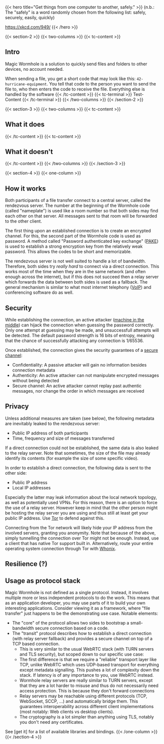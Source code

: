 ---
---

{{< hero title="Get things from one computer to another, safely." >}}
(n.b.: The "safely" is a word randomly chosen from the following list: safely, securely, easily, quickly)

https://xkcd.com/949/
{{< /hero >}}

{{< section-2 >}}
{{< two-columns >}}
{{< tc-content >}}

## Intro

Magic Wormhole is a solution to quickly send files and folders to other devices, no account needed.

When sending a file, you get a short code that may look like this: `42-hurricane-equipment`. You tell that code to the person you want to send the file to, who then enters the code to receive the file. Everything else is handled by the software
{{< /tc-content >}}
{{< tc-terminal >}}
Test-Content
{{< /tc-terminal >}}
{{< /two-columns >}}
{{< /section-2 >}}

{{< section-3 >}}
{{< two-columns >}}
{{< tc-content >}}

## What it does

{{< /tc-content >}}
{{< tc-content >}}

## What it doesn't

{{< /tc-content >}}
{{< /two-columns >}}
{{< /section-3 >}}

{{< section-4 >}}
{{< one-column >}}

## How it works

Both participants of a file transfer connect to a central server, called the rendezvous server. The number at the beginning of the Wormhole code (called "nameplate") is used like a room number so that both sides may find each other on that server. All messages sent to that room will be forwarded to the other client.

The first thing upon an established connection is to create an encrypted channel. For this, the second part of the Wormhole code is used as password. A method called "Password authenticated key exchange" ([PAKE](https://en.wikipedia.org/wiki/Password-authenticated_key_agreement)) is used to establish a strong encryption key from the relatively weak password. This allows the codes to be short and memorizable.

The rendezvous server is not well suited to handle a lot of bandwidth. Therefore, both sides try _really hard_ to connect via a direct connection. This works most of the time when they are in the same network (and often enough across the internet), but if this does not succeed then a relay server which forwards the data between both sides is used as a fallback. The general mechanism is similar to what most internet telephony ([VoIP](https://en.wikipedia.org/wiki/Voice_over_IP)) and conferencing software do as well.

## Security

While establishing the connection, an active attacker ([machine in the middle](https://en.wikipedia.org/wiki/Man-in-the-middle_attack)) can hijack the connection when guessing the password correctly. Only one attempt at guessing may be made, and unsuccessfull attempts will be detected. The default password strength is 16 bits of entropy, meaning that the chance of successfully attacking any connection is 1/65536.

Once established, the connection gives the security guarantees of a [secure channel](https://en.wikipedia.org/wiki/Secure_channel):

- Confidentiality: A passive attacker will gain no information besides connection metadata
- Authenticity: An active attacker can not manipulate encrypted messages without being detected
- Secure channel: An active attacker cannot replay past authentic messages, nor change the order in which messages are received

## Privacy

Unless additional measures are taken (see below), the following metadata are inevitably leaked to the rendezvous server:

- Public IP address of both participants
- Time, frequency and size of messages transferred

If a direct connection could not be established, the same data is also leaked to the relay server. Note that sometimes, the size of the file may already identify its contents (for example the size of some specific video).

In order to establish a direct connection, the following data is sent to the other side:

- Public IP address
- Local IP addresses

Especially the latter may leak information about the local network topology, as well as potentially used VPNs. For this reason, there is an option to force the use of a relay server. However keep in mind that the other person might be hosting the relay server you are using and thus still at least get your public IP address. Use [Tor](https://torproject.org/) to defend against this.

Connecting from the Tor network will likely hide your IP address from the involved servers, granting you anonymity. Note that because of the above, simply tunnelling the connection over Tor might not be enough. Instead, use a client that has native Tor support built in. Alternatively, route your entire operating system connection through Tor with [Whonix](https://www.whonix.org/).

## Resilience (?)

## Usage as protocol stack

Magic Wormhole is not defined as a single protocol. Instead, it involves multiple more or less independent protocols to do the work. This means that as an application developer, you may use parts of it to build your own interesting applications. Consider viewing it as a framework, where "file transfer" just happens to be the demonstrating use case. Notable elements:

- The "core" of the protocol allows two sides to bootstrap a small-bandwidth secure connection based on a code.
- The "transit" protocol describes how to establish a direct connection (with relay server fallback) and provides a secure channel on top of a TCP based connection.
  - This is very similar to the usual WebRTC stack (with TURN servers and TLS security), but scoped down to our specific use case:
  - The first difference is that we require a "reliable" transport layer like TCP, unlike WebRTC which uses UDP-based transport for everything except metadata signalling. This pushes a lot of complexity down the stack. If latency is of any importance to you, use WebRTC instead.
  - Wormhole relay servers are really similar to TURN servers, except that they are a lot harder to misuse and thus do not necessarily need access protection. This is because they don't forward connections
  - Relay servers may be reachable using different protocols (TCP, WebSocket, SCCP, …) and automatically bridge them. This guarantees interoperability across different client implementations (most notably: Web clients vs desktop clients).
  - The cryptography is a lot simpler than anything using TLS, notably you don't need any certificates.

See [get it] for a list of available libraries and bindings.
{{< /one-column >}}
{{< /section-4 >}}
